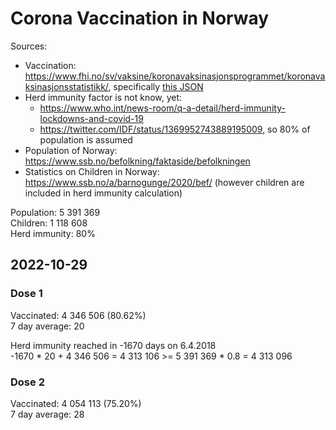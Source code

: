 # Corona Vaccination in Norway

Sources:

- Vaccination: <https://www.fhi.no/sv/vaksine/koronavaksinasjonsprogrammet/koronavaksinasjonsstatistikk/>, specifically [this JSON](https://www.fhi.no/api/chartdata/api/99119)
- Herd immunity factor is not know, yet:
  - <https://www.who.int/news-room/q-a-detail/herd-immunity-lockdowns-and-covid-19>
  - <https://twitter.com/IDF/status/1369952743889195009>, so 80% of population is assumed
- Population of Norway: <https://www.ssb.no/befolkning/faktaside/befolkningen>
- Statistics on Children in Norway: https://www.ssb.no/a/barnogunge/2020/bef/ (however children are included in herd immunity calculation)

Population: 5 391 369  
Children: 1 118 608  
Herd immunity: 80%  

## 2022-10-29

### Dose 1

Vaccinated: 4 346 506 (80.62%)  
7 day average: 20

Herd immunity reached in -1670 days on 6.4.2018  
-1670 * 20 + 4 346 506 = 4 313 106 >= 5 391 369 * 0.8 = 4 313 096

### Dose 2

Vaccinated: 4 054 113 (75.20%)  
7 day average: 28

